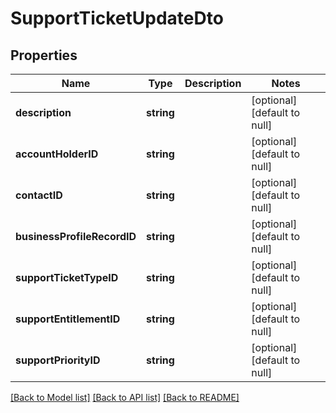 # SupportTicketUpdateDto

## Properties
Name | Type | Description | Notes
------------ | ------------- | ------------- | -------------
**description** | **string** |  | [optional] [default to null]
**accountHolderID** | **string** |  | [optional] [default to null]
**contactID** | **string** |  | [optional] [default to null]
**businessProfileRecordID** | **string** |  | [optional] [default to null]
**supportTicketTypeID** | **string** |  | [optional] [default to null]
**supportEntitlementID** | **string** |  | [optional] [default to null]
**supportPriorityID** | **string** |  | [optional] [default to null]

[[Back to Model list]](../README.md#documentation-for-models) [[Back to API list]](../README.md#documentation-for-api-endpoints) [[Back to README]](../README.md)



